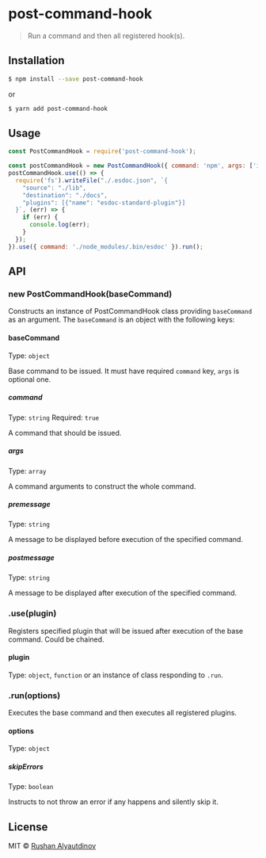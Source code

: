 # post-command-hook
> Run a command and then all registered hook(s).

## Installation

```sh
$ npm install --save post-command-hook
```

or

```sh
$ yarn add post-command-hook
```

## Usage

```js
const PostCommandHook = require('post-command-hook');

const postCommandHook = new PostCommandHook({ command: 'npm', args: ['i', '--save-dev', 'esdoc', 'esdoc-standard-plugin'] });
postCommandHook.use(() => {
  require('fs').writeFile("./.esdoc.json", `{
    "source": "./lib",
    "destination": "./docs",
    "plugins": [{"name": "esdoc-standard-plugin"}]
  }`, (err) => {
    if (err) {
      console.log(err);
    }
  });
}).use({ command: './node_modules/.bin/esdoc' }).run();
```

## API

### new PostCommandHook(baseCommand)

Constructs an instance of PostCommandHook class providing `baseCommand` as an argument. The `baseCommand` is an object with the following keys:

#### baseCommand

Type: `object`

Base command to be issued. It must have required `command` key, `args` is optional one.

##### command
Type: `string`
Required: `true`

A command that should be issued.

##### args
Type: `array`

A command arguments to construct the whole command.

##### premessage
Type: `string`

A message to be displayed before execution of the specified command.

##### postmessage
Type: `string`

A message to be displayed after execution of the specified command.

### .use(plugin)

Registers specified plugin that will be issued after execution of the base command. Could be chained.

#### plugin
Type: `object`, `function` or an instance of class responding to `.run`.

### .run(options)

Executes the base command and then executes all registered plugins.

#### options

Type: `object`

##### skipErrors

Type: `boolean`

Instructs to not throw an error if any happens and silently skip it.

## License

MIT © [Rushan Alyautdinov](https://github.com/akgondber)
